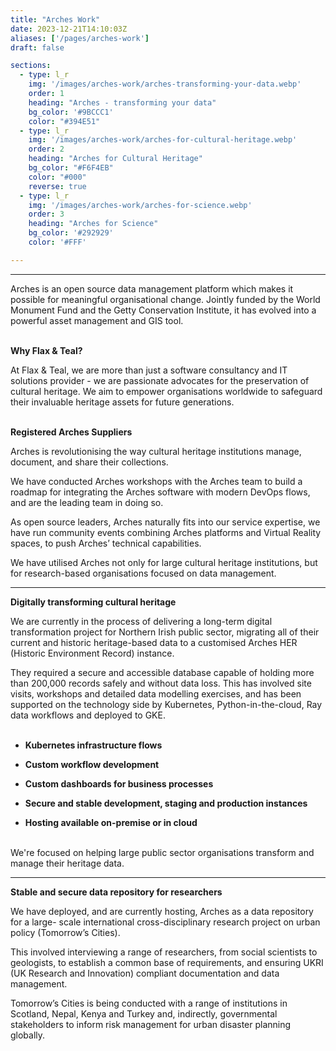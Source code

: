 ```yaml
---
title: "Arches Work"
date: 2023-12-21T14:10:03Z
aliases: ['/pages/arches-work']
draft: false

sections:
  - type: l_r
    img: '/images/arches-work/arches-transforming-your-data.webp'
    order: 1
    heading: "Arches - transforming your data"
    bg_color: '#9BCCC1'
    color: "#394E51"
  - type: l_r
    img: '/images/arches-work/arches-for-cultural-heritage.webp'
    order: 2
    heading: "Arches for Cultural Heritage"
    bg_color: "#F6F4EB"
    color: "#000"
    reverse: true
  - type: l_r
    img: '/images/arches-work/arches-for-science.webp'
    order: 3
    heading: "Arches for Science"
    bg_color: '#292929'
    color: '#FFF'

---
```


---

Arches is an open source data management platform which makes it possible for meaningful organisational change. Jointly funded by the World Monument Fund and the Getty Conservation Institute, it has evolved into a powerful asset management and GIS tool. <br><br>

<strong>Why Flax & Teal?</strong>

At Flax & Teal, we are more than just a software consultancy and IT solutions provider - we are passionate advocates for the preservation of cultural heritage. We aim to empower organisations worldwide to safeguard their invaluable heritage assets for future generations.<br><br>

<strong> Registered Arches Suppliers</strong>

Arches is revolutionising the way cultural heritage institutions manage, document, and share their collections. 

We have conducted Arches workshops with the Arches team to build a roadmap for integrating the Arches software with modern DevOps flows, and are the leading team in doing so.

As open source leaders, Arches naturally fits into our service expertise, we have run community events combining Arches platforms and Virtual Reality spaces, to push Arches’ technical capabilities.

We have utilised Arches not only for large cultural heritage institutions, but for research-based organisations focused on data management.

---

**Digitally transforming cultural heritage**

We are currently in the process of delivering a long-term digital transformation project for Northern Irish public sector, migrating all of their current and historic heritage-based data to a customised Arches HER (Historic Environment Record) instance. 

They required a secure and accessible database capable of holding more than 200,000 records safely and without data loss. This has involved site visits, workshops and detailed data modelling exercises, and has been supported on the technology side by Kubernetes, Python-in-the-cloud, Ray data workflows and deployed to GKE. <br><br>

  - **Kubernetes infrastructure flows**

  - **Custom workflow development**

  - **Custom dashboards for business processes**

  - **Secure and stable development, staging and production instances** 

  - **Hosting available on-premise or in cloud**
<br><br>

We're focused on helping large public sector organisations transform and manage their heritage data.

---

**Stable and secure data repository for researchers**

We have deployed, and are currently hosting, Arches as a data repository for a large- scale international cross-disciplinary research project on urban policy (Tomorrow’s Cities).

This involved interviewing a range of researchers, from social scientists to geologists, to establish a common base of requirements, and ensuring UKRI (UK Research and Innovation) compliant documentation and data management.

Tomorrow’s Cities is being conducted with a range of institutions in Scotland, Nepal, Kenya and Turkey and, indirectly, governmental stakeholders to inform risk management for urban disaster planning globally.






